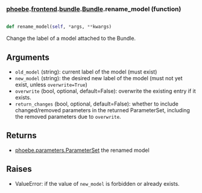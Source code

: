 ### [phoebe](phoebe.md).[frontend](phoebe.frontend.md).[bundle](phoebe.frontend.bundle.md).[Bundle](phoebe.frontend.bundle.Bundle.md).rename_model (function)


```py

def rename_model(self, *args, **kwargs)

```



Change the label of a model attached to the Bundle.

Arguments
----------
* `old_model` (string): current label of the model (must exist)
* `new_model` (string): the desired new label of the model
    (must not yet exist, unless `overwrite=True`)
* `overwrite` (bool, optional, default=False): overwrite the existing
    entry if it exists.
* `return_changes` (bool, optional, default=False): whether to include
    changed/removed parameters in the returned ParameterSet, including
    the removed parameters due to `overwrite`.

Returns
--------
* [phoebe.parameters.ParameterSet](phoebe.parameters.ParameterSet.md) the renamed model

Raises
--------
* ValueError: if the value of `new_model` is forbidden or already exists.

